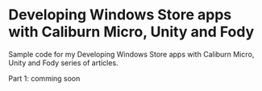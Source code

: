 Developing Windows Store apps with Caliburn Micro, Unity and Fody
=================

Sample code for my Developing Windows Store apps with Caliburn Micro, Unity and Fody series of articles. 

Part 1: comming soon